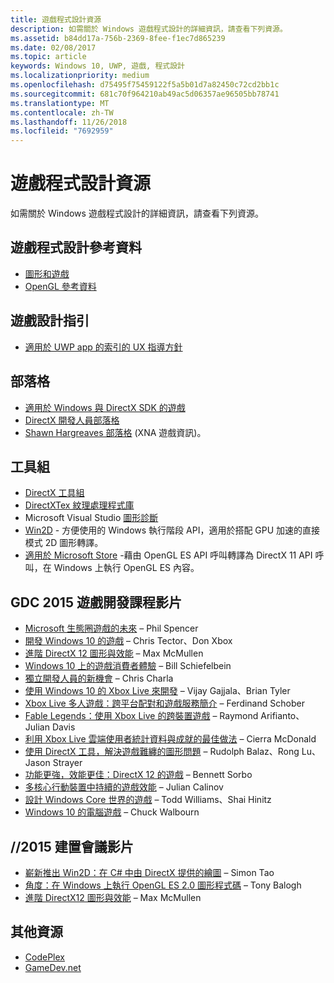 ```yaml
---
title: 遊戲程式設計資源
description: 如需關於 Windows 遊戲程式設計的詳細資訊，請查看下列資源。
ms.assetid: b84dd17a-756b-2369-8fee-f1ec7d865239
ms.date: 02/08/2017
ms.topic: article
keywords: Windows 10, UWP, 遊戲, 程式設計
ms.localizationpriority: medium
ms.openlocfilehash: d75495f75459122f5a5b01d7a82450c72cd2bb1c
ms.sourcegitcommit: 681c70f964210ab49ac5d06357ae96505bb78741
ms.translationtype: MT
ms.contentlocale: zh-TW
ms.lasthandoff: 11/26/2018
ms.locfileid: "7692959"
---
```

# <a name="game-programming-resources"></a>遊戲程式設計資源




如需關於 Windows 遊戲程式設計的詳細資訊，請查看下列資源。

## <a name="game-programming-reference"></a>遊戲程式設計參考資料


-   [圖形和遊戲](https://msdn.microsoft.com/library/windows/desktop/ee663279)
-   [OpenGL 參考資料](http://go.microsoft.com/fwlink/p/?LinkID=288875)

## <a name="game-design-guidance"></a>遊戲設計指引


-   [適用於 UWP app 的索引的 UX 指導方針](https://msdn.microsoft.com/library/windows/apps/hh465424)

## <a name="blogs"></a>部落格


-   [適用於 Windows 與 DirectX SDK 的遊戲]( http://go.microsoft.com/fwlink/p/?LinkID=288873)
-   [DirectX 開發人員部落格]( http://go.microsoft.com/fwlink/p/?LinkID=288874)
-   [Shawn Hargreaves 部落格]( http://go.microsoft.com/fwlink/p/?LinkID=288872) (XNA 遊戲資訊)。

## <a name="toolkits"></a>工具組


-   [DirectX 工具組](  http://go.microsoft.com/fwlink/p/?LinkID=248929)
-   [DirectXTex 紋理處理程式庫](  http://go.microsoft.com/fwlink/p/?LinkID=248926)
-   Microsoft Visual Studio [圖形診斷](https://msdn.microsoft.com/library/windows/apps/hh873207.aspx)
-   [Win2D](https://github.com/Microsoft/Win2D) - 方便使用的 Windows 執行階段 API，適用於搭配 GPU 加速的直接模式 2D 圖形轉譯。
-   [適用於 Microsoft Store](http://go.microsoft.com/fwlink/p/?linkid=618387) -藉由 OpenGL ES API 呼叫轉譯為 DirectX 11 API 呼叫，在 Windows 上執行 OpenGL ES 內容。

## <a name="gdc-2015-game-dev-session-videos"></a>GDC 2015 遊戲開發課程影片


-   [Microsoft 生態圈遊戲的未來](http://channel9.msdn.com/Events/GDC/GDC-2015/The-Future-of-Gaming-Across-the-Microsoft-Ecosystem) – Phil Spencer
-   [開發 Windows 10 的遊戲](http://channel9.msdn.com/Events/GDC/GDC-2015/Developing-Games-for-Windows-10) – Chris Tector、Don Xbox
-   [進階 DirectX 12 圖形與效能](http://channel9.msdn.com/Events/GDC/GDC-2015/Advanced-DirectX12-Graphics-and-Performance) – Max McMullen
-   [Windows 10 上的遊戲消費者體驗](http://channel9.msdn.com/Events/GDC/GDC-2015/Gaming-Consumer-Experience-on-Windows-10) – Bill Schiefelbein
-   [獨立開發人員的新機會](http://channel9.msdn.com/Events/GDC/GDC-2015/New-Opportunities-for-Independent-Developers) – Chris Charla
-   [使用 Windows 10 的 Xbox Live 來開發](http://channel9.msdn.com/Events/GDC/GDC-2015/Developing-with-Xbox-Live-for-Windows-10) – Vijay Gajjala、Brian Tyler
-   [Xbox Live 多人遊戲：跨平台配對和遊戲服務簡介](http://channel9.msdn.com/Events/GDC/GDC-2015/Xbox-Live-Multiplayer-Introducing-services-for-cross-platform-matchmaking-and-gameplay) – Ferdinand Schober
-   [Fable Legends：使用 Xbox Live 的跨裝置遊戲](http://channel9.msdn.com/Events/GDC/GDC-2015/Fable-Legends-Cross-device-Gameplay-with-Xbox-Live) – Raymond Arifianto、Julian Davis
-   [利用 Xbox Live 雲端使用者統計資料與成就的最佳做法](http://channel9.msdn.com/Events/GDC/GDC-2015/Best-Practices-for-Leveraging-Cloud-Based-User-Stats-and-Achievements-in-Xbox-Live) – Cierra McDonald
-   [使用 DirectX 工具，解決遊戲難纏的圖形問題](http://channel9.msdn.com/Events/GDC/GDC-2015/Solve-the-Tough-Graphics-Problems-with-your-Game-Using-DirectX-Tools) – Rudolph Balaz、Rong Lu、Jason Strayer
-   [功能更強，效能更佳：DirectX 12 的遊戲](http://channel9.msdn.com/Events/GDC/GDC-2015/Better-Power-Better-Performance-Your-Game-on-DirectX12) – Bennett Sorbo
-   [多核心行動裝置中持續的遊戲效能](http://channel9.msdn.com/Events/GDC/GDC-2015/Sustained-gaming-performance-in-multi-core-mobile-devices) – Julian Calinov
-   [設計 Windows Core 世界的遊戲](http://channel9.msdn.com/Events/GDC/GDC-2015/Designing-Games-for-a-Windows-Core-World) – Todd Williams、Shai Hinitz
-   [Windows 10 的電腦遊戲](http://channel9.msdn.com/Events/GDC/GDC-2015/PC-Games-for-Windows-10) – Chuck Walbourn

## <a name="build-2015-session-videos"></a>//2015 建置會議影片


-   [嶄新推出 Win2D：在 C# 中由 DirectX 提供的繪圖](https://channel9.msdn.com/Events/Build/2015/2-631) – Simon Tao
-   [角度：在 Windows 上執行 OpenGL ES 2.0 圖形程式碼](https://channel9.msdn.com/Events/Build/2015/3-686) – Tony Balogh
-   [進階 DirectX12 圖形與效能](https://channel9.msdn.com/Events/Build/2015/3-673) – Max McMullen

## <a name="other-resources"></a>其他資源


-   [CodePlex](http://go.microsoft.com/fwlink/p/?LinkID=76627)
-   [GameDev.net](http://go.microsoft.com/fwlink/p/?LinkID=288870)

 

 




